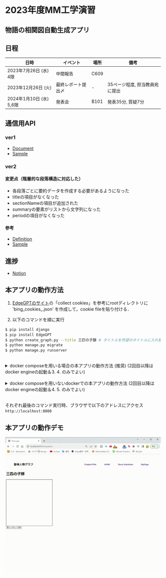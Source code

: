 # 2023年度MM工学演習
## 物語の相関図自動生成アプリ

## 日程
| 日時                     | イベント                  | 場所         | 備考                                    |
|--------------------------|--------------------------|--------------|----------------------------------------|
| 2023年7月26日 (水) 4限    | 中間報告                  | C609         |                                        |
| 2023年12月26日 (火)       | 最終レポート提出〆         | -            | 35ページ程度, 担当教員宛に提出           |
| 2024年1月10日 (水) 5,6限  | 発表会                    | B101         | 発表35分, 質疑7分                       |

## 通信用API
### ver1
- [Document](https://docs.google.com/document/d/15GtPuwLwjd76rHHsPiepqUjR26vcZNRI9riEAbiblbc/edit)
- [Sample](sample_graph.json)
### ver2
#### 変更点（階層的な段落構造に対応した）
- 各段落ごとに要約データを作成する必要があるようになった
- titleの項目がなくなった
- sectionNameの項目が追加された
- summaryの要素がリストから文字列になった
- periodの項目がなくなった
#### 参考
- [Definition](visualizer/static/visualizer/summarized_data/README.md)
- [Sample](visualizer/static/visualizer/summarized_data/0/all_data.json)

## 進捗
- [Notion](https://www.notion.so/1e9ce39c45914aa8af0249aec049f908?v=07ba6eee0c0a42069b6605df759fce0d&pvs=4)

## 本アプリの動作方法
1. [EdgeGPTのサイト](https://github.com/acheong08/EdgeGPT/tree/main)の「collect cookies」を参考にrootディレクトリに 'bing_cookies_.json' を作成して，cookie fileを貼り付ける．

2. 以下のコマンドを順に実行  
```sh
$ pip install django
$ pip install EdgeGPT
$ python create_graph.py --title 三匹の子豚 # タイトルを所望のタイトルに入れ替える
$ python manage.py migrate
$ python manage.py runserver
```
  
 <br>

<details>
<summary>docker composeを用いる場合の本アプリの動作方法 (推奨) (2回目以降はdocker engineの起動＆3. 4. のみでよい)</summary>

0. 
```sh
$ git clone https://github.com/u109755b/mm-enshu-2023 
```

1. docker engine をインストール & docker engine を起動 (2回目以降は起動のみ)
https://docs.docker.com/engine/install/  
docker compose インストールされているかの確認(多分docker engineインストールしたらデフォで入ってる)  
```sh
$ docker-compose --version
docker-compose version 1.5.2, build 7240ff3
```

2. メインディレクトリで以下を実行 (イメージ・コンテナ作成)
```sh
$ docker-compose up -d
```

3. 以下を実行 (コンテナに入る)
```sh
$ docker container exec -it mm-enshu-2023 bash
```

4. 以下のコマンドを実行
```sh
$ python create_graph.py --title 三匹の子豚 # タイトルを所望のタイトルに入れ替える
$ python manage.py migrate
$ python manage.py runserver 0.0.0.0:8000
(docker用いる場合は本アプリの動作方法とコマンドが少し違うことに注意)
```
</details>

<br>

<details>
<summary>docker composeを用いないdockerでの本アプリの動作方法 (2回目以降はdocker engineの起動＆4. 5. のみでよい)</summary>

0. 
```sh
$ git clone https://github.com/u109755b/mm-enshu-2023 
```

1. docker をインストール & docker engine を起動 (2回目以降は起動のみ)
https://docs.docker.com/engine/install/

2. Dockerfileの置かれているディレクトリ (Docker) で以下を実行 (イメージ作成)
```sh
$ docker build -t mm-enshu .
```

3. create_graph.pyとかがあるメインディレクトリで以下を実行 (コンテナ作成)

```sh
mac/linux
$ docker run -dit -p 8000:8000 -v $(pwd):/code --name mm-enshu_test mm-enshu

Windows
$ docker run -dit -p 8000:8000 -v %cd%:/code --name mm-enshu_test mm-enshu
(上のコードでエラッたらこっち)
$ docker run -dit -p 8000:8000 -v ${pwd}:/code --name mm-enshu_test mm-enshu
```

4. 以下を実行 (コンテナに入る)
```sh
$ docker container exec -it mm-enshu_test bash
```

5. 以下のコマンドを実行
```sh
$ python create_graph.py --title 三匹の子豚 # タイトルを所望のタイトルに入れ替える
$ python manage.py migrate
$ python manage.py runserver 0.0.0.0:8000
(docker用いる場合は本アプリの動作方法とコマンドが少し違うことに注意)
```
</details>

<br>



それぞれ最後のコマンド実行時、ブラウザで以下のアドレスにアクセス  
`http://localhost:8000`  

  

## 本アプリの動作デモ
![demo](visualizer_demo.gif)
